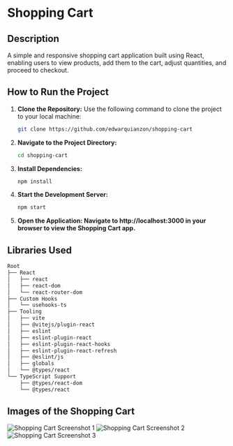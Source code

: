 # **Shopping Cart**

## **Description**
A simple and responsive shopping cart application built using React, enabling users to view products, add them to the cart, adjust quantities, and proceed to checkout.

## **How to Run the Project**

1. **Clone the Repository:**
   Use the following command to clone the project to your local machine:
   ```bash
   git clone https://github.com/edwarquianzon/shopping-cart
2. **Navigate to the Project Directory:**
   ```bash
   cd shopping-cart
3. **Install Dependencies:**
   ```bash
   npm install
4. **Start the Development Server:**
   ```bash
   npm start
5. **Open the Application: Navigate to http://localhost:3000 in your browser to view the Shopping Cart app.**

## **Libraries Used**
```markdown
Root
├── React
│   ├── react
│   ├── react-dom
│   └── react-router-dom
├── Custom Hooks
│   └── usehooks-ts
├── Tooling
│   ├── vite
│   ├── @vitejs/plugin-react
│   ├── eslint
│   ├── eslint-plugin-react
│   ├── eslint-plugin-react-hooks
│   ├── eslint-plugin-react-refresh
│   ├── @eslint/js
│   ├── globals
│   └── @types/react
└── TypeScript Support
    ├── @types/react-dom
    └── @types/react
```

## **Images of the Shopping Cart**
![Shopping Cart Screenshot 1](https://github.com/user-attachments/assets/3bf1d8cd-d813-4cea-8d0d-8c686e0f465a)
![Shopping Cart Screenshot 2](https://github.com/user-attachments/assets/a105f4fd-a92b-4b63-8011-36523fcf761b)
![Shopping Cart Screenshot 3](https://github.com/user-attachments/assets/152e0b57-bc70-47a5-8495-46c7bab7768a)






